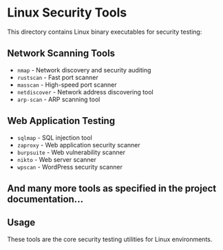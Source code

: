 # Linux Security Tools

This directory contains Linux binary executables for security testing:

## Network Scanning Tools
- `nmap` - Network discovery and security auditing
- `rustscan` - Fast port scanner
- `masscan` - High-speed port scanner
- `netdiscover` - Network address discovering tool
- `arp-scan` - ARP scanning tool

## Web Application Testing
- `sqlmap` - SQL injection tool
- `zaproxy` - Web application security scanner
- `burpsuite` - Web vulnerability scanner
- `nikto` - Web server scanner
- `wpscan` - WordPress security scanner

## And many more tools as specified in the project documentation...

## Usage

These tools are the core security testing utilities for Linux environments.